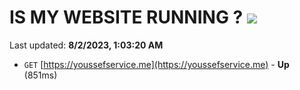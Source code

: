 # IS MY WEBSITE RUNNING ? [![](https://img.shields.io/static/v1?label=Sponsor&message=%E2%9D%A4&logo=GitHub&color=%23fe8e86)](https://github.com/sponsors/<username>)

Last updated: **8/2/2023, 1:03:20 AM**

- `GET` [https://youssefservice.me](https://youssefservice.me) - **Up** (851ms)
